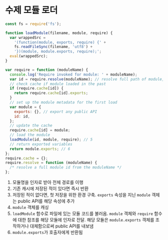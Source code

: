 # 수제 모듈 로더

```js
const fs = require('fs');

function loadModule(filename, module, require) {
  var wrappedSrc =
    '(function(module, exports, require) {' +
    fs.readFileSync(filename, 'utf8') +
    '})(module, module.exports, require);';
  eval(wrappedSrc);
}

var require = function (moduleName) {
  console.log('Require invoked for module: ' + moduleName);
  var id = require.resolve(moduleName); // resolve full path of module, id
  // check cache if module loaded in the past
  if (require.cache[id]) {
    return require.cache[id].exports;
  }
  // set up the module metadata for the first load
  var module = {
    exports: {}, // export any public API
    id: id,
  };
  // update the cache
  require.cache[id] = module;
  // load the module
  loadModule(id, module, require); // 5
  // return exported variables
  return module.exports; // 6
};
require.cache = {};
require.resolve = function (moduleName) {
  /* resolve a full module id from the moduleName */
};
```

1. 모듈명을 인자로 받아 전체 경로를 이행
2. 기존 캐시에 저장된 적이 있다면 즉시 반환
3. 저장된 적이 없다면, 첫 저장을 위한 환경 구축. `exports` 속성을 지닌 `module` 객체는 public API를 해당 속성에 추가
4. `module` 객체를 캐싱
5. `loadModule` 함수로 파일에 있는 모듈 코드를 불러옴. `module` 객체와 `require` 함수에 대한 참조를 해당 모듈에 인자로 전달. 해당 모듈은 `module.exports` 객체를 조작하거나 대체함으로써 public API를 내보냄
6. `module.exports`가 호출자에게 반환됨
